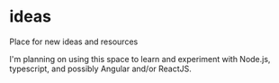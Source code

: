 # ideas
Place for new ideas and resources

I'm planning on using this space to learn and experiment with Node.js, typescript, and possibly Angular and/or ReactJS.
